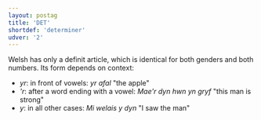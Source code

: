 ```yaml
---
layout: postag
title: 'DET'
shortdef: 'determiner'
udver: '2'
---
```


Welsh has only a definit article, which is identical for both genders and both numbers. Its form depends on context:
* _yr_: in front of vowels: _yr afal_ "the apple"
* _'r_: after a word ending with a vowel: _Mae'r dyn hwn yn gryf_ "this man is strong"
* _y_: in all other cases: _Mi welais y dyn_ "I saw the man"


